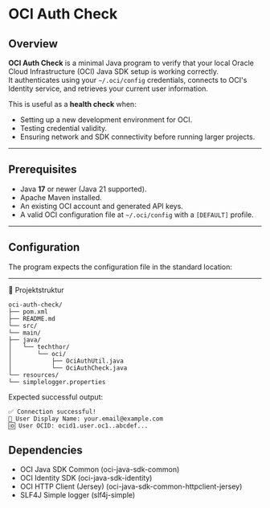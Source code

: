 # OCI Auth Check

## Overview
**OCI Auth Check** is a minimal Java program to verify that your local Oracle Cloud Infrastructure (OCI) Java SDK setup is working correctly.  
It authenticates using your `~/.oci/config` credentials, connects to OCI's Identity service, and retrieves your current user information.

This is useful as a **health check** when:
- Setting up a new development environment for OCI.
- Testing credential validity.
- Ensuring network and SDK connectivity before running larger projects.

---

## Prerequisites
- Java **17** or newer (Java 21 supported).
- Apache Maven installed.
- An existing OCI account and generated API keys.
- A valid OCI configuration file at `~/.oci/config` with a `[DEFAULT]` profile.

---

## Configuration
The program expects the configuration file in the standard location:

---

📁 Projektstruktur
```
oci-auth-check/
├── pom.xml
├── README.md
└── src/
└── main/
├── java/
│   └── techthor/
│       └── oci/
│           ├── OciAuthUtil.java
│           └── OciAuthCheck.java
└── resources/
└── simplelogger.properties
```


Expected successful output:

    ✅ Connection successful!
    👤 User Display Name: your.email@example.com
    🆔 User OCID: ocid1.user.oc1..abcdef...


## Dependencies

- OCI Java SDK Common (oci-java-sdk-common)
- OCI Identity SDK (oci-java-sdk-identity)
- OCI HTTP Client (Jersey) (oci-java-sdk-common-httpclient-jersey)
- SLF4J Simple logger (slf4j-simple)